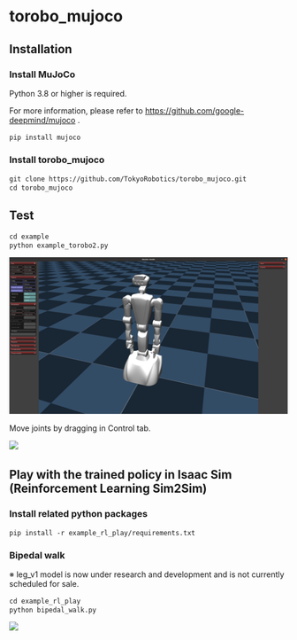 # torobo_mujoco

## Installation

### Install MuJoCo
Python 3.8 or higher is required.

For more information, please refer to https://github.com/google-deepmind/mujoco .

```
pip install mujoco
```

### Install torobo_mujoco

```
git clone https://github.com/TokyoRobotics/torobo_mujoco.git
cd torobo_mujoco
```

## Test
```
cd example
python example_torobo2.py
```

<img src="./doc/torobo2.png" width="600">

Move joints by dragging in Control tab.

<img src="./doc/torobo2_move_leftarm.gif" width="600">

## Play with the trained policy in Isaac Sim (Reinforcement Learning Sim2Sim)

### Install related python packages

```
pip install -r example_rl_play/requirements.txt
```

### Bipedal walk
※ leg_v1 model is now under research and development and is not currently scheduled for sale.

```
cd example_rl_play
python bipedal_walk.py
```

<img src="./doc/leg_v1_bipedal_walk.gif" width="600">